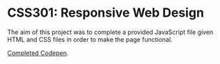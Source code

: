 # CSS301: Responsive Web Design
The aim of this project was to complete a provided JavaScript file given HTML and CSS files in order to make the page functional.

[Completed Codepen](https://codepen.io/mtdembele/pen/ZExBaOR). 
